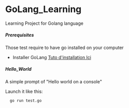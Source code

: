 # GoLang_Learning

Learning Project for Golang language




##### Prerequisites

Those test require to have go installed on your computer

- Installer GoLang [Tuto d'installation Ici](https://devopssec.fr/article/configurer-environnement-golang)

##### Hello_World

A simple prompt of "Hello world on a console"

Launch it like this:

```bash
  go run test.go
```



